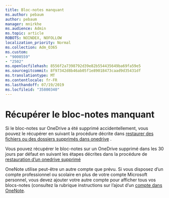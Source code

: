 ```yaml
---
title: Bloc-notes manquant
ms.author: pebaum
author: pebaum
manager: mnirkhe
ms.audience: Admin
ms.topic: article
ROBOTS: NOINDEX, NOFOLLOW
localization_priority: Normal
ms.collection: Adm_O365
ms.custom:
- "9000559"
- "2502"
ms.openlocfilehash: 8556f2a7398792d39e82b554435649ba69fa59e5
ms.sourcegitcommit: 8f97342d8b46ab05f1e89018473caad9d35431df
ms.translationtype: MT
ms.contentlocale: fr-FR
ms.lasthandoff: 07/19/2019
ms.locfileid: "35800340"
---
```

# <a name="recover-missing-notebook"></a>Récupérer le bloc-notes manquant

Si le bloc-notes sur OneDrive a été supprimé accidentellement, vous pouvez le récupérer en suivant la procédure décrite dans [restaurer des fichiers ou des dossiers supprimés dans onedrive](https://support.office.com/article/949ada80-0026-4db3-a953-c99083e6a84f) .

Vous pouvez récupérer le bloc-notes sur un OneDrive supprimé dans les 30 jours par défaut en suivant les étapes décrites dans la procédure de [restauration d’un onedrive supprimé](https://docs.microsoft.com/onedrive/restore-deleted-onedrive)

OneNote utilise peut-être un autre compte que prévu. Si vous disposez d’un compte professionnel ou scolaire en plus de votre compte Microsoft personnel, vous devez ajouter votre autre compte pour afficher tous vos blocs-notes (consultez la rubrique instructions sur l’ajout d’un [compte dans OneNote](https://support.office.com/article/5afff855-54ee-47e4-a773-db048d4ac299).